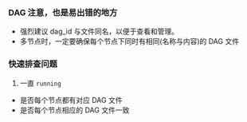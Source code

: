
### DAG 注意，也是易出错的地方

- 强烈建议 dag_id 与文件同名，以便于查看和管理。
- 多节点时，一定要确保每个节点下同时有相同(名称与内容)的 DAG 文件


### 快速排查问题

1. 一直 `running`

- 是否每个节点都有对应 DAG 文件
- 是否每个节点相应的 DAG 文件一致
